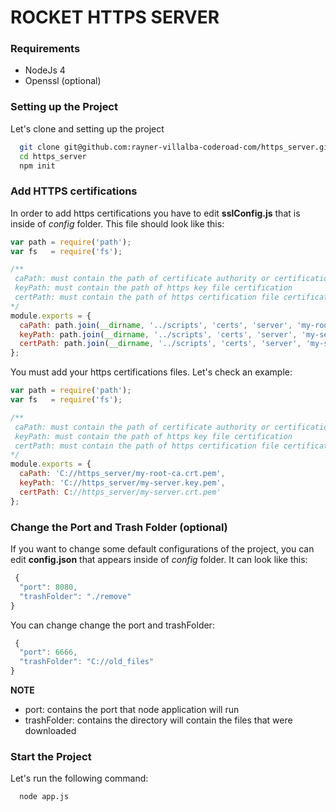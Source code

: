 # ROCKET HTTPS SERVER

### Requirements 

 * NodeJs 4
 * Openssl (optional)

### Setting up the Project 

Let's clone and setting up the project 

```bash
  git clone git@github.com:rayner-villalba-coderoad-com/https_server.git
  cd https_server
  npm init 
```  
### Add HTTPS certifications
In order to add https certifications you have to edit **sslConfig.js**  that is inside of _config_ folder. This file should look like this: 
```javascript
var path = require('path');
var fs   = require('fs');

/**
 caPath: must contain the path of certificate authority or certification authority (CA) file
 keyPath: must contain the path of https key file certification
 certPath: must contain the path of https certification file certification 
*/
module.exports = {
  caPath: path.join(__dirname, '../scripts', 'certs', 'server', 'my-root-ca.crt.pem'), 
  keyPath: path.join(__dirname, '../scripts', 'certs', 'server', 'my-server.key.pem'),
  certPath: path.join(__dirname, '../scripts', 'certs', 'server', 'my-server.crt.pem')
};
```
You must add your https certifications files. Let's check an example:

```javascript
var path = require('path');
var fs   = require('fs');

/**
 caPath: must contain the path of certificate authority or certification authority (CA) file
 keyPath: must contain the path of https key file certification
 certPath: must contain the path of https certification file certification 
*/
module.exports = {
  caPath: 'C://https_server/my-root-ca.crt.pem', 
  keyPath: 'C://https_server/my-server.key.pem',
  certPath: C://https_server/my-server.crt.pem'
};
```

### Change the Port and Trash Folder (optional)   
If you want to change some default configurations of the project, you can edit **config.json** that appears inside of _config_ folder. It can look like this:

```javascript
 {
  "port": 8080,
  "trashFolder": "./remove"
}
```
You can change change the port and trashFolder:  

```javascript
 {
  "port": 6666,
  "trashFolder": "C://old_files"
}
```
 
**NOTE** 
  * port: contains the port that node application will run
  * trashFolder: contains the directory will contain the files that were downloaded

### Start the Project
Let's run the following command:

```bash
  node app.js
``` 